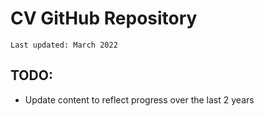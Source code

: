 # CV GitHub Repository

	Last updated: March 2022

## TODO:
- Update content to reflect progress over the last 2 years
